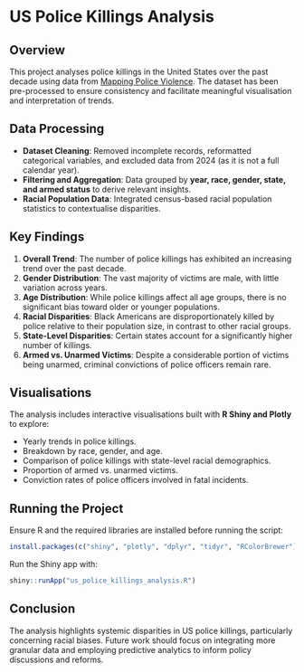 # US Police Killings Analysis

## Overview
This project analyses police killings in the United States over the past decade using data from [Mapping Police Violence](https://mappingpoliceviolence.us). The dataset has been pre-processed to ensure consistency and facilitate meaningful visualisation and interpretation of trends.

## Data Processing
- **Dataset Cleaning**: Removed incomplete records, reformatted categorical variables, and excluded data from 2024 (as it is not a full calendar year).
- **Filtering and Aggregation**: Data grouped by **year, race, gender, state, and armed status** to derive relevant insights.
- **Racial Population Data**: Integrated census-based racial population statistics to contextualise disparities.

## Key Findings
1. **Overall Trend**: The number of police killings has exhibited an increasing trend over the past decade.
2. **Gender Distribution**: The vast majority of victims are male, with little variation across years.
3. **Age Distribution**: While police killings affect all age groups, there is no significant bias toward older or younger populations.
4. **Racial Disparities**: Black Americans are disproportionately killed by police relative to their population size, in contrast to other racial groups.
5. **State-Level Disparities**: Certain states account for a significantly higher number of killings.
6. **Armed vs. Unarmed Victims**: Despite a considerable portion of victims being unarmed, criminal convictions of police officers remain rare.

## Visualisations
The analysis includes interactive visualisations built with **R Shiny and Plotly** to explore:
- Yearly trends in police killings.
- Breakdown by race, gender, and age.
- Comparison of police killings with state-level racial demographics.
- Proportion of armed vs. unarmed victims.
- Conviction rates of police officers involved in fatal incidents.

## Running the Project
Ensure R and the required libraries are installed before running the script:
```r
install.packages(c("shiny", "plotly", "dplyr", "tidyr", "RColorBrewer"))
```
Run the Shiny app with:
```r
shiny::runApp("us_police_killings_analysis.R")
```

## Conclusion
The analysis highlights systemic disparities in US police killings, particularly concerning racial biases. Future work should focus on integrating more granular data and employing predictive analytics to inform policy discussions and reforms.
